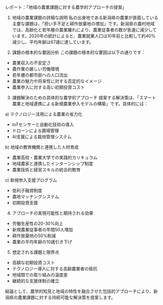 レポート：「地域の農業課題に対する農学的アプローチの提案」

1. 地域の農業課題の詳細な説明
私の出身地である新潟県の農業が直面している主要な課題は、「担い手不足と耕作放棄地の増加」です。新潟県の農村地域では、高齢化と若年層の農業離れにより、農業従事者の数が急速に減少しています。2020年の統計によると、農業就業人口は10年前と比較して約40%減少し、平均年齢は67歳に達しています。

2. 課題の根本的な要因分析
この課題の根本的な要因は以下の通りです：
- 農業収入の不安定さ
- 農作業の厳しい労働環境
- 若年層の都市部への人口流出
- 農業の魅力や将来性に対する否定的なイメージ
- 農業参入に対する高い初期投資コスト

3. 課題解決のための具体的な農学的アプローチ
提案する解決策は、「スマート農業と地域連携による新規農業参入モデルの構築」です。具体的には：

a) テクノロジー活用による農業の省力化
- IoTセンサーと自動化技術の導入
- ドローンによる圃場管理
- AI支援による栽培管理システム

b) 地域の教育機関と連携した人材育成
- 農業高校・農業大学での実践的カリキュラム
- 地域農家と連携したインターンシップ制度
- 農業技術と経営スキルの統合的教育

c) 新規参入支援プログラム
- 低利子融資制度
- 農地マッチングシステム
- 初期投資支援

4. アプローチの実現可能性と期待される効果
- 労働生産性の20-30%向上
- 新規農業従事者の年間50人増加
- 耕作放棄地の50%削減
- 農業の平均年齢の10歳引き下げ

5. 想定される課題と限界点
- 高額な初期投資コスト
- テクノロジー導入に対する高齢農業者の抵抗
- 地域間での取り組みの温度差
- 継続的な支援体制の確立

結論として、農学的知見と地域の特性を融合させた包括的アプローチにより、新潟県の農業課題に対する持続可能な解決策を提案します。